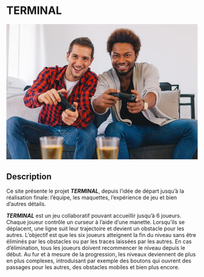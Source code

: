 # TERMINAL

<!-- Bannderole / Bande-annonce -->
![]( ./medias/banderole-bande-annonce.jpg)

## Description

Ce site présente le projet ***TERMINAL***, depuis l’idée de départ jusqu’à la réalisation finale: l’équipe, les maquettes, l’expérience de jeu et bien d’autres détails.

***TERMINAL*** est un jeu collaboratif pouvant accueillir jusqu’à 6 joueurs. Chaque joueur contrôle un curseur à l’aide d’une manette. Lorsqu’ils se déplacent, une ligne suit leur trajectoire et devient un obstacle pour les autres.
L’objectif est que les six joueurs atteignent la fin du niveau sans être éliminés par les obstacles ou par les traces laissées par les autres. En cas d’élimination, tous les joueurs doivent recommencer le niveau depuis le début.
Au fur et à mesure de la progression, les niveaux deviennent de plus en plus complexes, introduisant par exemple des boutons qui ouvrent des passages pour les autres, des obstacles mobiles et bien plus encore.

<!-- Présentation de ce qu'est ce site et résumé du projet en un paragraphe, toujours à jour-->

